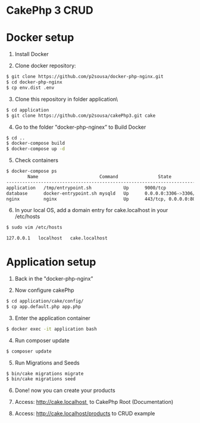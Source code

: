 # CakePhp 3 CRUD

# Docker setup

1. Install Docker

2. Clone docker repository:

```bash
$ git clone https://github.com/p2sousa/docker-php-nginx.git
$ cd docker-php-nginx
$ cp env.dist .env
```

3. Clone this repository in folder application\

```bash
$ cd application
$ git clone https://github.com/p2sousa/cakePhp3.git cake
```
4. Go to the folder "docker-php-nginex” to Build Docker

```bash
$ cd ..
$ docker-compose build
$ docker-compose up -d
```

5. Check containers

```bash
$ docker-compose ps
        Name                       Command               State              Ports
--------------------------------------------------------------------------------------------
application   /tmp/entrypoint.sh            Up      9000/tcp                         
database      docker-entrypoint.sh mysqld   Up      0.0.0.0:3306->3306/tcp, 33060/tcp
nginx         nginx                         Up      443/tcp, 0.0.0.0:80->80/tcp    
```

6. In your local OS, add a domain entry for cake.localhost in your /etc/hosts

```bash
$ sudo vim /etc/hosts

127.0.0.1	localhost   cake.localhost
```

# Application setup

1. Back in the "docker-php-nginx”

2. Now configure cakePhp

```bash
$ cd application/cake/config/
$ cp app.default.php app.php
```

3. Enter the application container

```bash
$ docker exec -it application bash
```

4. Run composer update
 
```bash
$ composer update
```

5. Run Migrations and Seeds

```bash
$ bin/cake migrations migrate
$ bin/cake migrations seed
```

6. Done! now you can create your products

7. Access: http://cake.localhost  to CakePhp Root (Documentation)

8. Access: http://cake.localhost/products  to CRUD example
